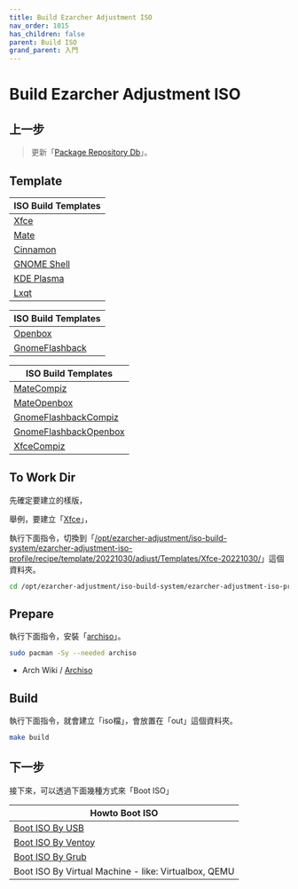 ```yaml
---
title: Build Ezarcher Adjustment ISO
nav_order: 1015
has_children: false
parent: Build ISO
grand_parent: 入門
---
```



# Build Ezarcher Adjustment ISO


## 上一步

> 更新「[Package Repository Db](https://samwhelp.github.io/note-about-ezarcher/read/start/build-iso/update-package-repository-db.html)」。


## Template

| ISO Build Templates |
| --- |
| [Xfce](https://github.com/samwhelp/ezarcher-adjustment/tree/main/project/ezarcher-adjustment-system/ezarcher-adjustment-iso-profile/recipe/template/20221030/adjust/Templates/Xfce-20221030) |
| [Mate](https://github.com/samwhelp/ezarcher-adjustment/tree/main/project/ezarcher-adjustment-system/ezarcher-adjustment-iso-profile/recipe/template/20221030/adjust/Templates/Mate-20221030) |
| [Cinnamon](https://github.com/samwhelp/ezarcher-adjustment/tree/main/project/ezarcher-adjustment-system/ezarcher-adjustment-iso-profile/recipe/template/20221030/adjust/Templates/Cinn-20221030) |
| [GNOME Shell](https://github.com/samwhelp/ezarcher-adjustment/tree/main/project/ezarcher-adjustment-system/ezarcher-adjustment-iso-profile/recipe/template/20221030/adjust/Templates/Gnome-20221030) |
| [KDE Plasma](https://github.com/samwhelp/ezarcher-adjustment/tree/main/project/ezarcher-adjustment-system/ezarcher-adjustment-iso-profile/recipe/template/20221030/adjust/Templates/KDE-20221030) |
| [Lxqt](https://github.com/samwhelp/ezarcher-adjustment/tree/main/project/ezarcher-adjustment-system/ezarcher-adjustment-iso-profile/recipe/template/20221030/adjust/Templates/Lxqt-20221030) |


| ISO Build Templates |
| --- |
| [Openbox](https://github.com/samwhelp/ezarcher-adjustment/tree/main/project/ezarcher-adjustment-system/ezarcher-adjustment-iso-profile/recipe/template/20221030/derive/Templates/Openbox-20221030) |
| [GnomeFlashback](https://github.com/samwhelp/ezarcher-adjustment/tree/main/project/ezarcher-adjustment-system/ezarcher-adjustment-iso-profile/recipe/template/20221030/derive/Templates/GnomeFlashback-20221030) |


| ISO Build Templates |
| --- |
| [MateCompiz](https://github.com/samwhelp/ezarcher-adjustment/tree/main/project/ezarcher-adjustment-system/ezarcher-adjustment-iso-profile/recipe/template/20221030/alternative/Templates/Mate/MateCompiz-20221030) |
| [MateOpenbox](https://github.com/samwhelp/ezarcher-adjustment/tree/main/project/ezarcher-adjustment-system/ezarcher-adjustment-iso-profile/recipe/template/20221030/alternative/Templates/Mate/MateOpenbox-20221030) |
| [GnomeFlashbackCompiz](https://github.com/samwhelp/ezarcher-adjustment/tree/main/project/ezarcher-adjustment-system/ezarcher-adjustment-iso-profile/recipe/template/20221030/alternative/Templates/GnomeFlashback/GnomeFlashbackCompiz-20221030) |
| [GnomeFlashbackOpenbox](https://github.com/samwhelp/ezarcher-adjustment/tree/main/project/ezarcher-adjustment-system/ezarcher-adjustment-iso-profile/recipe/template/20221030/alternative/Templates/GnomeFlashback/GnomeFlashbackOpenbox-20221030) |
| [XfceCompiz](https://github.com/samwhelp/ezarcher-adjustment/tree/main/project/ezarcher-adjustment-system/ezarcher-adjustment-iso-profile/recipe/template/20221030/alternative/Templates/Xfce/XfceCompiz-20221030) |


## To Work Dir

先確定要建立的樣版，

舉例，要建立「[Xfce](https://github.com/samwhelp/ezarcher-adjustment/tree/main/project/ezarcher-adjustment-system/ezarcher-adjustment-iso-profile/recipe/template/20221030/adjust/Templates/Xfce-20221030)」，

執行下面指令，切換到「[/opt/ezarcher-adjustment/iso-build-system/ezarcher-adjustment-iso-profile/recipe/template/20221030/adjust/Templates/Xfce-20221030/](https://github.com/samwhelp/ezarcher-adjustment/tree/main/project/ezarcher-adjustment-system/ezarcher-adjustment-iso-profile/recipe/template/20221030/adjust/Templates/Xfce-20221030)」這個資料夾。

``` sh
cd /opt/ezarcher-adjustment/iso-build-system/ezarcher-adjustment-iso-profile/recipe/template/20221030/adjust/Templates/Xfce-20221030/
```


## Prepare

執行下面指令，安裝「[archiso](https://archlinux.org/packages/extra/any/archiso/)」。

``` sh
sudo pacman -Sy --needed archiso
```

* Arch Wiki / [Archiso](https://wiki.archlinux.org/title/archiso)


## Build

執行下面指令，就會建立「iso檔」，會放置在「out」這個資料夾。

``` sh
make build
```


## 下一步

接下來，可以透過下面幾種方式來「Boot ISO」

| Howto Boot ISO |
| --- |
| [Boot ISO By USB ](https://samwhelp.github.io/note-about-archlinux/read/core/iso/boot-iso/boot-iso-by-usb.html) |
| [Boot ISO By Ventoy](https://samwhelp.github.io/note-about-archlinux/read/core/iso/boot-iso/boot-iso-by-ventoy.html) |
| [Boot ISO By Grub](https://samwhelp.github.io/note-about-archlinux/read/core/iso/boot-iso/boot-iso-by-grub.html) |
| Boot ISO By Virtual Machine - like: Virtualbox, QEMU |

